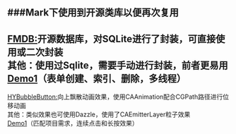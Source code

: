 ###Mark下使用到开源类库以便再次复用
----------------------------------------------------------------------
[FMDB:](https://github.com/ccgus/fmdb)开源数据库，对SQLite进行了封装，可直接使用或二次封装<br>
其他：使用过Sqlite，需要手动进行封装，前者更易用<br>
[Demo1](https://github.com/tangqiaoboy/FmdbSample)（表单创建、索引、删除，多线程）<br>
-----------------------------

[HYBubbleButton:](https://github.com/nathanwhy/HYBubbleButton)向上飘散动画效果，使用CAAnimation配合CGPath路径进行位移动画<br>
其他：类似效果也可使用Dazzle，使用了CAEmitterLayer粒子效果<br>
[Demo1](https://github.com/superleexpert/UIButonAnimation)（匹配项目需求，连续点击和长按效果）<br>
